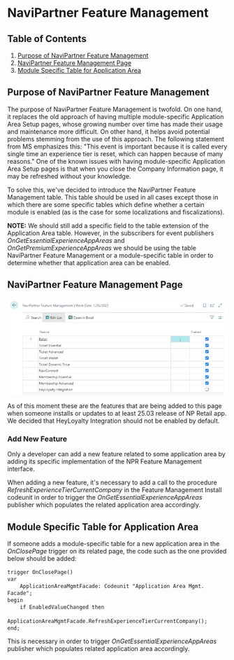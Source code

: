 # NaviPartner Feature Management

## Table of Contents

1. [Purpose of NaviPartner Feature Management](https://navipartner.visualstudio.com/NpCore/_git/NpCore?path=/Documentation/internal/developers/FeatureManagement.md&_a=preview&anchor=purpose-of-navipartner-feature-management)
2. [NaviPartner Feature Management Page](https://navipartner.visualstudio.com/NpCore/_git/NpCore?path=/Documentation/internal/developers/FeatureManagement.md&_a=preview&anchor=navipartner-feature-management-page)
3. [Module Specific Table for Application Area](https://navipartner.visualstudio.com/NpCore/_git/NpCore?path=/Documentation/internal/developers/FeatureManagement.md&_a=preview&anchor=module-specific-table-for-application-area)

## Purpose of NaviPartner Feature Management

The purpose of NaviPartner Feature Management is twofold. On one hand, it replaces the old approach of having multiple module-specific Application Area Setup pages, whose growing number over time has made their usage and maintenance more difficult. On other hand, it helps avoid potential problems stemming from the use of this approach. The following statement from MS emphasizes this: "This event is important because it is called every single time an experience tier is reset, which can happen because of many reasons." One of the known issues with having module-specific Application Area Setup pages is that when you close the Company Information page, it may be refreshed without your knowledge.

To solve this, we've decided to introduce the NaviPartner Feature Management table. This table should be used in all cases except those in which there are some specific tables which define whether a certain module is enabled (as is the case for some localizations and fiscalizations).

**NOTE:** We should still add a specific field to the table extension of the Application Area table. However, in the subscribers for event publishers _OnGetEssentialExperienceAppAreas_ and _OnGetPremiumExperienceAppAreas_ we should be using the table NaviPartner Feature Management or a module-specific table in order to determine whether that application area can be enabled.

## NaviPartner Feature Management Page

![NaviPartner Feature Management Page](FeatureManagement.png)

As of this moment these are the features that are being added to this page when someone installs or updates to at least 25.03 release of NP Retail app. We decided that HeyLoyalty Integration should not be enabled by default. 

### Add New Feature

Only a developer can add a new feature related to some application area by adding its specific implementation of the NPR Feature Management interface.

When adding a new feature, it's necessary to add a call to the procedure _RefreshExperienceTierCurrentCompany_ in the Feature Management Install codeunit in order to trigger the _OnGetEssentialExperienceAppAreas_ publisher which populates the related application area accordingly.

## Module Specific Table for Application Area

If someone adds a module-specific table for a new application area in the _OnClosePage_ trigger on its related page, the code such as the one provided below should be added:

```
trigger OnClosePage()
var
    ApplicationAreaMgmtFacade: Codeunit "Application Area Mgmt. Facade";
begin
    if EnabledValueChanged then
        ApplicationAreaMgmtFacade.RefreshExperienceTierCurrentCompany(); 
end;
```

This is necessary in order to trigger _OnGetEssentialExperienceAppAreas_ publisher which populates related application area accordingly.